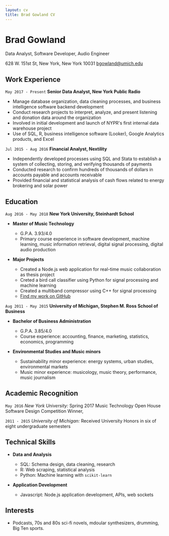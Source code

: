 ```yaml
---
layout: cv
title: Brad Gowland CV
---
```

# Brad Gowland
Data Analyst, Software Developer, Audio Engineer

628 W. 151st St,
New York, New York 10031
bgowland@umich.edu

## Work Experience

`May 2017 - Present`
__Senior Data Analyst, New York Public Radio__

* Manage database organization, data cleaning processes, and business intelligence software backend development
* Conduct research projects to interpret, analyze, and present listening and donation data around the organization
* Involved in initial development and launch of NYPR's first internal data warehouse project
* Use of SQL, R, business intelligence software (Looker), Google Analytics products, and Excel

`Jul 2015 - Aug 2016`
__Financial Analyst, Nextility__

- Independently developed processes using SQL and Stata to establish a system of collecting, storing, and verifying thousands of payments
- Conducted research to confirm hundreds of thousands of dollars in accounts payable and accounts receivable
- Provided financial and statistical analysis of cash flows related to energy brokering and solar power

## Education

`Aug 2016 - May 2018`
__New York University, Steinhardt School__

- **Master of Music Technology**
  - G.P.A. 3.93/4.0
  - Primary course experience in software development, machine learning, music information retrieval, digital signal
  processing, digital audio production
  
- **Major Projects**
  - Created a Node.js web application for real-time music collaboration as thesis project
  - Creted a bird call classifier using Python for signal processing and machine learning
  - Created a multiband compressor using C++ for signal processing
  - [Find my work on GitHub](https://github.com/bradgowland)


`Aug 2011 - May 2015`
__University of Michigan, Stephen M. Ross School of Business__

- **Bachelor of Business Administration** 
  - G.P.A. 3.85/4.0
  - Course experience: accounting, finance, marketing, statistics, economics, programming

- **Environmental Studies and Music minors**
  - Sustainability minor experience: energy systems, urban studies, environmental markets
  - Music minor experience: musicology, music theory, performance, music journalism

## Academic Recognition

`May 2016`
*New York University:* Spring 2017 Music Technology Open House Software Design Competition Winner, 

`2011 - 2015`
*University of Michigan:* Received University Honors in six of eight undergraduate semesters

## Technical Skills

- __Data and Analysis__
  - SQL: Schema design, data cleaning, research
  - R: Web scraping, statistical analysis
  - Python: Machine learning with `scikit-learn`
  
- __Application Development__
  - Javascript: Node.js application development, APIs, web sockets
  
## Interests 

- Podcasts, 70s and 80s sci-fi novels, mdoular synthesizers, drumming, Big Ten sports.

<!-- ### Footer
Last updated: Jan 2018 -->


